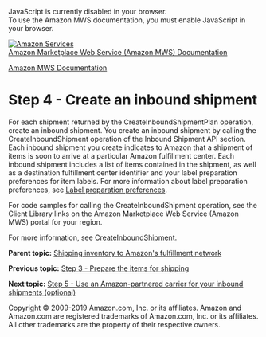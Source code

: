 <div id="MWSDX_noscript">

JavaScript is currently disabled in your browser.  
To use the Amazon MWS documentation, you must enable JavaScript in your
browser.

</div>

<div id="MWSDX_divtop">

[![Amazon
Services](https://images-na.ssl-images-amazon.com/images/G/08/mwsportal/fr_FR/amazonservices.gif
"Amazon Services")](http://services.amazon.fr)  
<span id="MWSDX_titlebar">[Amazon Marketplace Web Service (Amazon MWS)
Documentation](https://developer.amazonservices.fr/gp/mws/docs.html)</span>

</div>

<div id="MWSDX_divbottom">

<div id="MWSDX_divleft">

<div id="MWSDX_toc">

</div>

</div>

<div id="MWSDX_divright">

<div id="MWSDX_content">

<span id="MWSDX_breadcrumbs">[Amazon MWS
Documentation](https://developer.amazonservices.fr/gp/mws/docs.html)</span>

# Step 4 - Create an inbound shipment

<div class="body conbody">

For each shipment returned by the
<span class="keyword apiname">CreateInboundShipmentPlan</span>
operation, create an inbound shipment. You create an inbound shipment by
calling the <span class="keyword apiname">CreateInboundShipment</span>
operation of the Inbound Shipment API section. Each inbound shipment you
create indicates to Amazon that a shipment of items is soon to arrive at
a particular <span class="ph">Amazon fulfillment center</span>. Each
inbound shipment includes a list of items contained in the shipment, as
well as a destination fulfillment center identifier and your label
preparation preferences for item labels. For more information about
label preparation preferences, see [Label preparation
preferences](FBAGuide_CreateInShipPlan.md).

For code samples for calling the
<span class="keyword apiname">CreateInboundShipment</span> operation,
see the Client Library links on the <span class="ph">Amazon Marketplace
Web Service (Amazon MWS)</span> portal for your region.

For more information, see
[CreateInboundShipment](../fba_inbound/FBAInbound_CreateInboundShipment.md).

</div>

<div class="related-links">

<div class="familylinks">

<div class="parentlink">

**Parent topic:** [Shipping inventory to Amazon's fulfillment
network](../fba_guide/FBAGuide_ShipInventoryToAFN.md)

</div>

<div class="previouslink">

**Previous topic:** [Step 3 - Prepare the items for
shipping](../fba_guide/FBAGuide_PrepareItems.md)

</div>

<div class="nextlink">

**Next topic:** [Step 5 - Use an Amazon-partnered carrier for your
inbound shipments
(optional)](../fba_guide/FBAGuide_UseAmazonCarrierToShip.md)

</div>

</div>

</div>

<div id="MWSDX_footer">

Copyright © 2009-2019 Amazon.com, Inc. or its affiliates. Amazon and
Amazon.com are registered trademarks of Amazon.com, Inc. or its
affiliates. All other trademarks are the property of their respective
owners.

</div>

</div>

</div>

<div style="clear: both;">

</div>

</div>
